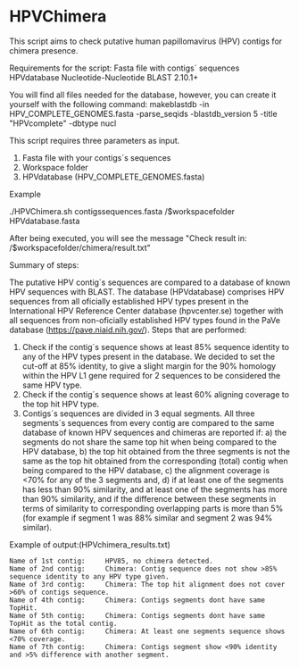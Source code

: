 # HPVChimera

This script aims to check putative human papillomavirus (HPV) contigs for chimera presence.

Requirements for the script:
    Fasta file with contigs´ sequences
    HPVdatabase
    Nucleotide-Nucleotide BLAST 2.10.1+

You will find all files needed for the database, however, you can create it yourself with the following command:
    makeblastdb -in HPV_COMPLETE_GENOMES.fasta -parse_seqids -blastdb_version 5  -title "HPVcomplete" -dbtype nucl

This script requires three parameters as input.
1. Fasta file with your contigs´s sequences
2. Workspace folder
3. HPVdatabase (HPV_COMPLETE_GENOMES.fasta)

Example

./HPVChimera.sh contigssequences.fasta /$workspacefolder HPVdatabase.fasta

After being executed, you will see the message "Check result in: /$workspacefolder/chimera/result.txt"

Summary of steps:

The putative HPV contig´s sequences are compared to a database of known HPV sequences with BLAST.
The database (HPVdatabase) comprises HPV sequences from all oficially established HPV types present in the International HPV Reference Center database (hpvcenter.se) together with all sequences from non-oficially established HPV types found in the PaVe database (https://pave.niaid.nih.gov/).
Steps that are performed:
1. Check if the contig´s sequence shows at least 85% sequence identity to any of the HPV types present in the database. We decided to set the cut-off at 85% identity, to give a slight margin for the 90% homology within the HPV L1 gene required for 2 sequences to be considered the same HPV type. 
2. Check if the contig´s sequence shows at least 60% aligning coverage to the top hit HPV type.
3. Contigs´s sequences are divided in 3 equal segments. All three segments´s sequences from every contig are compared to the same database of known HPV sequences and chimeras are reported if: a) the segments do not share the same top hit when being compared to the HPV database,  b) the top hit obtained from the three segments is not the same as the top hit obtained from the corresponding (total) contig when being compared to the HPV database, c) the alignment coverage is <70% for any of the 3 segments and, d) if at least one of the segments has less than 90% similarity, and at least one of the segments has more than 90% similarity, and if the difference between these segments in terms of similarity to corresponding overlapping parts is more than 5% (for example if segment 1 was 88% similar and segment 2 was 94% similar).



Example of output:(HPVchimera_results.txt)

    Name of 1st contig:     HPV85, no chimera detected. 
    Name of 2nd contig:     Chimera: Contig sequence does not show >85% sequence identity to any HPV type given.
    Name of 3rd contig:     Chimera: The top hit alignment does not cover >60% of contigs sequence.
    Name of 4th contig:     Chimera: Contigs segments dont have same TopHit.
    Name of 5th contig:     Chimera: Contigs segments dont have same TopHit as the total contig.
    Name of 6th contig:     Chimera: At least one segments sequence shows <70% coverage.
    Name of 7th contig:     Chimera: Contigs segment show <90% identity and >5% difference with another segment.
